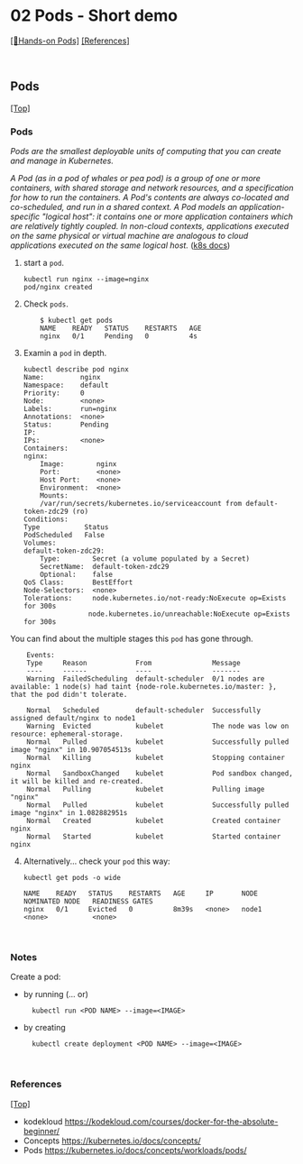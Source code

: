 # <span id='top'>02 Pods - Short demo</span>

[[🤲Hands-on Pods]](#handson-pod)
[[References]](#ref)

<br>

## <span id='POD'>Pods</span>

[[Top]](#top)

### Pods

_Pods are the smallest deployable units of computing that you can create and manage in Kubernetes._

_A Pod (as in a pod of whales or pea pod) is a group of one or more containers, with shared storage and network resources, and a specification for how to run the containers. A Pod's contents are always co-located and co-scheduled, and run in a shared context. A Pod models an application-specific "logical host": it contains one or more application containers which are relatively tightly coupled. In non-cloud contexts, applications executed on the same physical or virtual machine are analogous to cloud applications executed on the same logical host._ ([k8s docs](https://kubernetes.io/docs/concepts/workloads/pods/))

1.  start a `pod`.

        kubectl run nginx --image=nginx
        pod/nginx created

2.  Check `pods`.

            $ kubectl get pods
            NAME    READY   STATUS    RESTARTS   AGE
            nginx   0/1     Pending   0          4s

3.  Examin a `pod` in depth.

        kubectl describe pod nginx
        Name:         nginx
        Namespace:    default
        Priority:     0
        Node:         <none>
        Labels:       run=nginx
        Annotations:  <none>
        Status:       Pending
        IP:
        IPs:          <none>
        Containers:
        nginx:
            Image:        nginx
            Port:         <none>
            Host Port:    <none>
            Environment:  <none>
            Mounts:
            /var/run/secrets/kubernetes.io/serviceaccount from default-token-zdc29 (ro)
        Conditions:
        Type           Status
        PodScheduled   False
        Volumes:
        default-token-zdc29:
            Type:        Secret (a volume populated by a Secret)
            SecretName:  default-token-zdc29
            Optional:    false
        QoS Class:       BestEffort
        Node-Selectors:  <none>
        Tolerations:     node.kubernetes.io/not-ready:NoExecute op=Exists for 300s
                        node.kubernetes.io/unreachable:NoExecute op=Exists for 300s

You can find about the multiple stages this `pod` has gone through.

        Events:
        Type     Reason            From               Message
        ----     ------            ----               -------
        Warning  FailedScheduling  default-scheduler  0/1 nodes are available: 1 node(s) had taint {node-role.kubernetes.io/master: }, that the pod didn't tolerate.

        Normal   Scheduled         default-scheduler  Successfully assigned default/nginx to node1
        Warning  Evicted           kubelet            The node was low on resource: ephemeral-storage.
        Normal   Pulled            kubelet            Successfully pulled image "nginx" in 10.907054513s
        Normal   Killing           kubelet            Stopping container nginx
        Normal   SandboxChanged    kubelet            Pod sandbox changed, it will be killed and re-created.
        Normal   Pulling           kubelet            Pulling image "nginx"
        Normal   Pulled            kubelet            Successfully pulled image "nginx" in 1.082882951s
        Normal   Created           kubelet            Created container nginx
        Normal   Started           kubelet            Started container nginx

4.  Alternatively... check your `pod` this way:

        kubectl get pods -o wide

        NAME    READY   STATUS    RESTARTS   AGE     IP       NODE    NOMINATED NODE   READINESS GATES
        nginx   0/1     Evicted   0          8m39s   <none>   node1   <none>           <none>

<br>

### Notes

Create a pod:

- by running (... or)

        kubectl run <POD NAME> --image=<IMAGE>

- by creating

        kubectl create deployment <POD NAME> --image=<IMAGE>

<br>

### <span id='ref'>References</span>

[[Top]](#top)

- kodekloud https://kodekloud.com/courses/docker-for-the-absolute-beginner/
- Concepts https://kubernetes.io/docs/concepts/
- Pods https://kubernetes.io/docs/concepts/workloads/pods/
